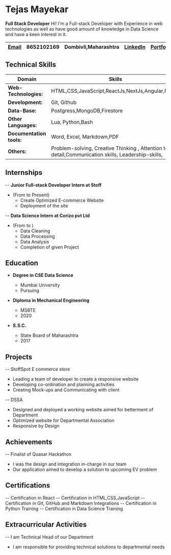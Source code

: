 
# Tejas Mayekar
**Full Stack Developer**
Hi! I'm a Full-stack Developer with Experience in web technologies as well as have good amount of knowledge in Data Science and have a keen interest in it.

| [Email](mailto:tejasmayekar08@gmail.com) | 8652102169 | Dombivli,Maharashtra | [LinkedIn](https://www.linkedin.com/in/tejas-mayekar-122a181a8/) |[Portfolio](https://mechanicalnoob.netlify.app/)|
|---|---|--|--|--|

## Technical Skills
|Domain|Skills
|--|--|
|**Web-Technologies:** 		|HTML,CSS,JavaScript,ReactJs,NextJs,Angular,Flutter
|**Development:** 				|Git, Github
|**Data-Base:** 					|Postgress,MongoDB,Firestore
|**Other Languages:** 		|Lua, Python,Bash
|**Documentation tools:** |Word, Excel, Markdown,PDF
|**Others:** 							|Problem-solving, Creative Thinking , Attention to detail,Communication skills, Leadership-skills,

## Internships

-- **Junior Full-stack Developer Intern at Stoff**
- (From to Present)
	- Create Optimized E-commerce Website
	- Deployment of the site

-- **Data Science Intern at Corizo pvt Ltd**
- (From to )
	- Data Cleaning
	- Data Processing
	- Data Analysis
	- Completion of given Project

## Education

- **Degree in CSE Data Science**
	- Mumbai University
	- Pursuing
	
- **Diploma in Mechanical Engineering**
	- MSBTE
	- 2020
	
- **S.S.C.**
	- State Board of Maharashtra
	- 2017

## Projects

-- StoffSpot E commerce store
- Leading a team of developer to create a responsive website
- Developing co-ordination and planning activities
- Creating Mock-ups and Communicating with client 

-- DSSA 
- Designed and deployed a working website aimed for betterment of Department
- Optimized website for Departmental Association
- Responsive by Design

## Achievements

-- Finalist of Quasar Hackathon 
- I was the design and integration in-charge in our team
- Our application aimed to develop a solution to upcoming EV problem 

## Certifications

-- Certification in React
-- Certification in HTML,CSS,JavaScript
-- Certification in Git, GitHub and Markdown Integrations
-- Certification in Python Training
-- Certification in Data Science Training

## Extracurricular Activities

-- I am Technical Head of our Department 
- I am responsible for providing technical solutions to departmental needs 

